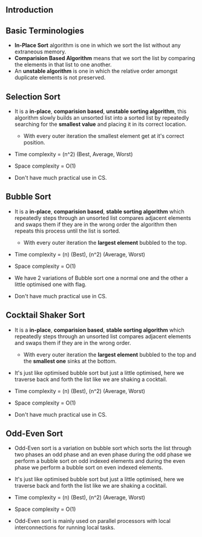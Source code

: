 ## Introduction

## Basic Terminologies

- **In-Place Sort** algorithm is one in which we sort the list without any extraneous memory.
- **Comparision Based Algorithm** means that we sort the list by comparing the elements in that list to one another.
- An **unstable algorithm** is one in which the relative order amongst duplicate elements is not preserved.

## Selection Sort

- It is a **in-place**, **comparision based**, **unstable sorting algorithm**, this algorithm slowly builds an unsorted list into a sorted list by repeatedly searching for the **smallest value** and placing it in its correct location.

  - With every outer iteration the smallest element get at it's correct position.

- Time complexity = (n^2) (Best, Average, Worst)
- Space complexity = O(1)

- Don't have much practical use in CS.

## Bubble Sort

- It is a **in-place**, **comparision based**, **stable sorting algorithm** which repeatedly steps through an unsorted list compares adjacent elements and swaps them if they are in the wrong order the algorithm then repeats this process until the list is sorted.

  - With every outer iteration the **largest element** bubbled to the top.

- Time complexity = (n) (Best), (n^2) (Average, Worst)
- Space complexity = O(1)

- We have 2 variations of Bubble sort one a normal one and the other a little optimised one with flag.

- Don't have much practical use in CS.

## Cocktail Shaker Sort

- It is a **in-place**, **comparision based**, **stable sorting algorithm** which repeatedly steps through an unsorted list compares adjacent elements and swaps them if they are in the wrong order.

  - With every outer iteration the **largest element** bubbled to the top and the **smallest one** sinks at the bottom.

- It's just like optimised bubble sort but just a little optimised, here we traverse back and forth the list like we are shaking a cocktail.

- Time complexity = (n) (Best), (n^2) (Average, Worst)
- Space complexity = O(1)

- Don't have much practical use in CS.

## Odd-Even Sort

- Odd-Even sort is a variation on bubble sort which sorts the list through two phases an odd phase and an even phase during the odd phase we perform a bubble sort on odd indexed elements and during the even phase we perform a bubble sort on even indexed elements.

- It's just like optimised bubble sort but just a little optimised, here we traverse back and forth the list like we are shaking a cocktail.

- Time complexity = (n) (Best), (n^2) (Average, Worst)
- Space complexity = O(1)

- Odd-Even sort is mainly used on parallel processors with local interconnections for running local tasks.
